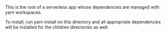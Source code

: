 This is the root of a serverless app whose dependencies are managed with yarn workspaces.

To install, run yarn install on this directory and all appropriate dependencies will be installed for the children directories as well.